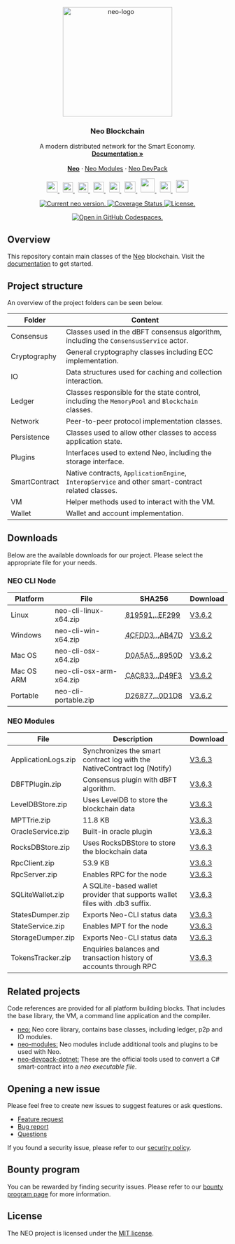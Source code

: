 <p align="center">
  <a href="https://neo.org/">
      <img
      src="https://neo3.azureedge.net/images/logo%20files-dark.svg"
      width="250px" alt="neo-logo">
  </a>
</p>

<h3 align="center">Neo Blockchain</h3>

<p align="center">
   A modern distributed network for the Smart Economy.
  <br>
  <a href="https://docs.neo.org/docs/en-us/index.html"><strong>Documentation »</strong></a>
  <br>
  <br>
  <a href="https://github.com/neo-project/neo"><strong>Neo</strong></a>
  ·
  <a href="https://github.com/neo-project/neo-modules">Neo Modules</a>
  ·
  <a href="https://github.com/neo-project/neo-devpack-dotnet">Neo DevPack</a>
</p>
<p align="center">
  <a href="https://twitter.com/neo_blockchain">
      <img
      src=".github/images/twitter-logo.png"
      width="25px">
  </a>
  &nbsp;
  <a href="https://medium.com/neo-smart-economy">
      <img
      src=".github/images/medium-logo.png"
      width="23px">
  </a>
  &nbsp;
  <a href="https://neonewstoday.com">
      <img
      src=".github/images/nnt-logo.jpg"
      width="23px">
  </a>
  &nbsp;
  <a href="https://t.me/NEO_EN">
      <img
      src=".github/images/telegram-logo.png"
      width="24px" >
  </a>
  &nbsp;
  <a href="https://www.reddit.com/r/NEO/">
      <img
      src=".github/images/reddit-logo.png"
      width="24px">
  </a>
  &nbsp;
  <a href="https://discord.io/neo">
      <img
      src=".github/images/discord-logo.png"
      width="25px">
  </a>
  &nbsp;
  <a href="https://www.youtube.com/neosmarteconomy">
      <img
      src=".github/images/youtube-logo.png"
      width="32px">
  </a>
  &nbsp;
  <!--How to get a link? -->
  <a href="https://neo.org/">
      <img
      src=".github/images/we-chat-logo.png"
      width="25px">
  </a>
  &nbsp;
  <a href="https://weibo.com/neosmarteconomy">
      <img
      src=".github/images/weibo-logo.png"
      width="28px">
  </a>
</p>
<p align="center">
  <a href="https://github.com/neo-project/neo/releases">
    <img src="https://badge.fury.io/gh/neo-project%2Fneo.svg" alt="Current neo version.">
  </a>
  <a href='https://coveralls.io/github/neo-project/neo'>
    <img src='https://coveralls.io/repos/github/neo-project/neo/badge.svg' alt='Coverage Status' />
  </a>
  <a href="https://github.com/neo-project/neo/blob/master/LICENSE">
    <img src="https://img.shields.io/badge/license-MIT-blue.svg" alt="License.">
  </a>
</p>

<p align="center">
  <a href="https://codespaces.new/neo-project/neo">
    <img src="https://github.com/codespaces/badge.svg" alt="Open in GitHub Codespaces.">
  </a>
</p>

## Overview
This repository contain main classes of the
[Neo](https://www.neo.org) blockchain.
Visit the [documentation](https://docs.neo.org/docs/en-us/index.html) to get started.

## Project structure
An overview of the project folders can be seen below.

| Folder        | Content                                                                                           |
|---------------|---------------------------------------------------------------------------------------------------|
| Consensus     | Classes used in the dBFT consensus algorithm, including the `ConsensusService` actor.             |
| Cryptography  | General cryptography classes including ECC implementation.                                        |
| IO            | Data structures used for caching and collection interaction.                                      |
| Ledger        | Classes responsible for the state control, including the `MemoryPool` and `Blockchain` classes.   |
| Network       | Peer-to-peer protocol implementation classes.                                                     |
| Persistence   | Classes used to allow other classes to access application state.                                  |
| Plugins       | Interfaces used to extend Neo, including the storage interface.                                   |
| SmartContract | Native contracts, `ApplicationEngine`, `InteropService` and other smart-contract related classes. |
| VM            | Helper methods used to interact with the VM.                                                      |
| Wallet        | Wallet and account implementation.                                                                |

## Downloads

Below are the available downloads for our project. Please select the appropriate file for your needs.

### NEO CLI Node
| Platform    | File                    | SHA256                                                                                               | Download                                                                                           |
|-------------|-------------------------|------------------------------------------------------------------------------------------------------|----------------------------------------------------------------------------------------------------|
| Linux       | neo-cli-linux-x64.zip   | <abbr title="8195918E942D2B3BF5BD0ACC8A29157197F4594EC484E1AAC719E6605E4EF299">819591...EF299</abbr> | [V3.6.2](https://github.com/neo-project/neo-node/releases/download/v3.6.2/neo-cli-linux-x64.zip)   |
| Windows     | neo-cli-win-x64.zip     | <abbr title="4CFDD39DD7C0D37940BBBC4D42403599FFF96D4A8F9A8D394BB9A07400CAB47D">4CFDD3...AB47D</abbr> | [V3.6.2](https://github.com/neo-project/neo-node/releases/download/v3.6.2/neo-cli-win-x64.zip)     |
| Mac OS      | neo-cli-osx-x64.zip     | <abbr title="D0A5A50751353E22886C11EE4F8AE6C3DDBDE7EA090FE7B58A3064BAB3C8950D">D0A5A5...8950D</abbr> | [V3.6.2](https://github.com/neo-project/neo-node/releases/download/v3.6.2/neo-cli-osx-x64.zip)     |
| Mac OS ARM  | neo-cli-osx-arm-x64.zip | <abbr title="CAC83365F9E9E24F20BEB98C1BB9AD1FD9240E0A28F1D5DDDE0C58E5AA8D49F3">CAC833...D49F3</abbr> | [V3.6.2](https://github.com/neo-project/neo-node/releases/download/v3.6.2/neo-cli-osx-arm-x64.zip) |
| Portable    | neo-cli-portable.zip    | <abbr title="D268777F2A6C7E801E8FC3856BE72D336E0E2B6623BD76F2F8816D3A0F00D1D8">D26877...0D1D8</abbr> | [V3.6.2](https://github.com/neo-project/neo-node/releases/download/v3.6.2/neo-cli-portable.zip)    |

### NEO Modules

| File                | Description                                                                 | Download                                                                                           |
|---------------------|-----------------------------------------------------------------------------|----------------------------------------------------------------------------------------------------|
| ApplicationLogs.zip | Synchronizes the smart contract log with the NativeContract log (Notify)    | [V3.6.3](https://github.com/neo-project/neo-modules/releases/download/v3.6.3/ApplicationLogs.zip)  |
| DBFTPlugin.zip      | Consensus plugin with dBFT algorithm.                                       | [V3.6.3](https://github.com/neo-project/neo-modules/releases/download/v3.6.3/DBFTPlugin.zip)       |
| LevelDBStore.zip    | Uses LevelDB to store the blockchain data                                   | [V3.6.3](https://github.com/neo-project/neo-modules/releases/download/v3.6.3/LevelDBStore.zip)     |
| MPTTrie.zip         | 11.8 KB                                                                     | [V3.6.3](https://github.com/neo-project/neo-modules/releases/download/v3.6.3/MPTTrie.zip)          |
| OracleService.zip   | Built-in oracle plugin                                                      | [V3.6.3](https://github.com/neo-project/neo-modules/releases/download/v3.6.3/OracleService.zip)    |
| RocksDBStore.zip    | Uses RocksDBStore to store the blockchain data                              | [V3.6.3](https://github.com/neo-project/neo-modules/releases/download/v3.6.3/RocksDBStore.zip)     |
| RpcClient.zip       | 53.9 KB                                                                     | [V3.6.3](https://github.com/neo-project/neo-modules/releases/download/v3.6.3/RpcClient.zip)        |
| RpcServer.zip       | Enables RPC for the node                                                    | [V3.6.3](https://github.com/neo-project/neo-modules/releases/download/v3.6.3/ApplicationLogs.zip)  |
| SQLiteWallet.zip    | A SQLite-based wallet provider that supports wallet files with .db3 suffix. | [V3.6.3](https://github.com/neo-project/neo-modules/releases/download/v3.6.3/SQLiteWallet.zip)     |
| StatesDumper.zip    | Exports Neo-CLI status data                                                 | [V3.6.3](https://github.com/neo-project/neo-modules/releases/download/v3.6.3/StatesDumper.zip)     |
| StateService.zip    | Enables MPT for the node                                                    | [V3.6.3](https://github.com/neo-project/neo-modules/releases/download/v3.6.3/StateService.zip)     |
| StorageDumper.zip   | Exports Neo-CLI status data                                                 | [V3.6.3](https://github.com/neo-project/neo-modules/releases/download/v3.6.3/StorageDumper.zip)    |
| TokensTracker.zip   | Enquiries balances and transaction history of accounts through RPC          | [V3.6.3](https://github.com/neo-project/neo-modules/releases/download/v3.6.3/TokensTracker.zip)    |

## Related projects
Code references are provided for all platform building blocks. That includes the base library, the VM, a command line application and the compiler.

* [neo:](https://github.com/neo-project/neo/) Neo core library, contains base classes, including ledger, p2p and IO modules.
* [neo-modules:](https://github.com/neo-project/neo-modules/) Neo modules include additional tools and plugins to be used with Neo.
* [neo-devpack-dotnet:](https://github.com/neo-project/neo-devpack-dotnet/) These are the official tools used to convert a C# smart-contract into a *neo executable file*.

## Opening a new issue
Please feel free to create new issues to suggest features or ask questions.

- [Feature request](https://github.com/neo-project/neo/issues/new?assignees=&labels=discussion&template=feature-or-enhancement-request.md&title=)
- [Bug report](https://github.com/neo-project/neo/issues/new?assignees=&labels=&template=bug_report.md&title=)
- [Questions](https://github.com/neo-project/neo/issues/new?assignees=&labels=question&template=questions.md&title=)

If you found a security issue, please refer to our [security policy](https://github.com/neo-project/neo/security/policy).

## Bounty program
You can be rewarded by finding security issues. Please refer to our [bounty program page](https://neo.org/bounty) for more information.

## License
The NEO project is licensed under the [MIT license](LICENSE).

